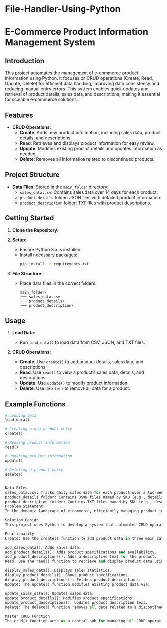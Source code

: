 # File-Handler-Using-Python
# E-Commerce Product Information Management System

## Introduction

This project automates the management of e-commerce product information using Python. It focuses on CRUD operations (Create, Read, Update, Delete) for efficient data handling, improving data consistency and reducing manual entry errors. This system enables quick updates and retrieval of product details, sales data, and descriptions, making it essential for scalable e-commerce solutions.

## Features

- **CRUD Operations**: 
  - **Create**: Adds new product information, including sales data, product details, and descriptions.
  - **Read**: Retrieves and displays product information for easy review.
  - **Update**: Modifies existing product details and updates information as needed.
  - **Delete**: Removes all information related to discontinued products.

## Project Structure

- **Data Files**: Stored in the `main_folder` directory:
  - `sales_data.csv`: Contains sales data over 14 days for each product.
  - `product_details` folder: JSON files with detailed product information.
  - `product_description` folder: TXT files with product descriptions.
  
## Getting Started

1. **Clone the Repository**:
  

2. **Setup**:
    - Ensure Python 3.x is installed.
    - Install necessary packages:
        ```bash
        pip install -r requirements.txt
        ```

3. **File Structure**:
    - Place data files in the correct folders:
      ```
      main_folder/
      ├── sales_data.csv
      ├── product_details/
      └── product_description/
      ```

## Usage

1. **Load Data**: 
    - Run `load_data()` to load data from CSV, JSON, and TXT files.

2. **CRUD Operations**:
    - **Create**: Use `create()` to add product details, sales data, and descriptions.
    - **Read**: Use `read()` to view a product’s sales data, details, and descriptions.
    - **Update**: Use `update()` to modify product information.
    - **Delete**: Use `delete()` to remove all data for a product.

## Example Functions

```python
# Loading data
load_data()

# Creating a new product entry
create()

# Reading product information
read()

# Updating product information
update()

# Deleting a product entry
delete()


Data Files
sales_data.csv: Tracks daily sales data for each product over a two-week period (columns: Day1 to Day14).
product_details folder: Contains JSON files named by SKU (e.g., details_AISJDKFJW93NJ.json) with product specifications, price, and availability.
product_description folder: Contains TXT files named by SKU (e.g., description_AISJDKFJW93NJ.txt) with descriptive text about each product.
Problem Statement
In the dynamic landscape of e-commerce, efficiently managing product information is essential. Without a robust system, inconsistencies and inefficiencies can arise, impacting business operations. This project tackles these challenges by automating the addition, retrieval, updating, and deletion of product details, sales data, and product descriptions.

Solution Design
This project uses Python to develop a system that automates CRUD operations for e-commerce data management.

Functionality
Create: Use the create() function to add product data in three main categories:

add_sales_data(): Adds sales data.
add_product_details(): Adds product specifications and availability.
add_product_descriptions(): Adds a descriptive text for the product.
Read: Use the read() function to retrieve and display product data using:

display_sales_data(): Displays sales statistics.
display_product_details(): Shows product specifications.
display_product_descriptions(): Fetches product descriptions.
Update: The update() function modifies existing product data via:

update_sales_data(): Updates sales data.
update_product_details(): Modifies product specifications.
update_product_descriptions(): Updates product description text.
Delete: The delete() function removes all data related to a discontinued product SKU.

Master CRUD Function
The crud() function acts as a central hub for managing all CRUD operations, enabling seamless integration of data management tasks.


